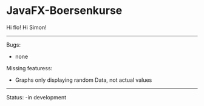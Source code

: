 # JavaFX-Boersenkurse

Hi flo!
Hi Simon!


---------------------------------------------------------------------------
Bugs:

- none
                               
Missing featuress:
- Graphs only displaying random Data, not actual values
 
----
Status:
-in development
